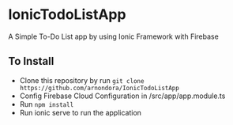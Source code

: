 # IonicTodoListApp
A Simple To-Do List app by using Ionic Framework with Firebase

## To Install
- Clone this repository by run `git clone https://github.com/arnondora/IonicTodoListApp`
- Config Firebase Cloud Configuration in /src/app/app.module.ts
- Run `npm install`
- Run ionic serve to run the application
